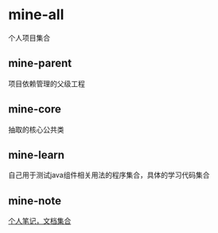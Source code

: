 # mine-all
个人项目集合

## mine-parent
项目依赖管理的父级工程

## mine-core
抽取的核心公共类

## mine-learn
自己用于测试java组件相关用法的程序集合，具体的学习代码集合

## mine-note
[个人笔记，文档集合](mine-note/README.md)

